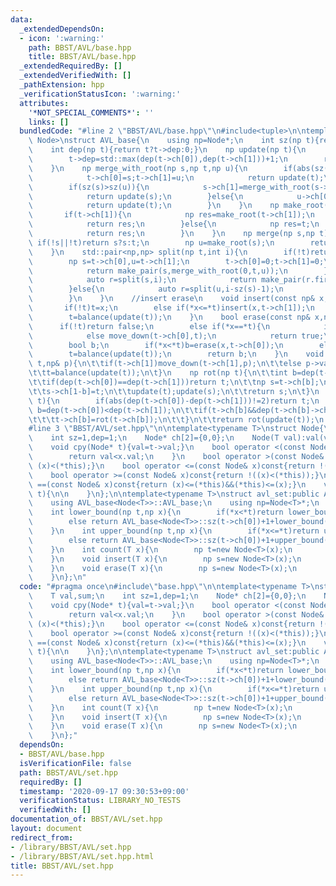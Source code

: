 ```yaml
---
data:
  _extendedDependsOn:
  - icon: ':warning:'
    path: BBST/AVL/base.hpp
    title: BBST/AVL/base.hpp
  _extendedRequiredBy: []
  _extendedVerifiedWith: []
  _pathExtension: hpp
  _verificationStatusIcon: ':warning:'
  attributes:
    '*NOT_SPECIAL_COMMENTS*': ''
    links: []
  bundledCode: "#line 2 \"BBST/AVL/base.hpp\"\n#include<tuple>\n\ntemplate<typename\
    \ Node>\nstruct AVL_base{\n    using np=Node*;\n    int sz(np t){return t?t->sz:0;}\n\
    \    int dep(np t){return t?t->dep:0;}\n    np update(np t){\n        t->sz=sz(t->ch[0])+1+sz(t->ch[1]);\n\
    \        t->dep=std::max(dep(t->ch[0]),dep(t->ch[1]))+1;\n        return t;\n\
    \    }\n    np merge_with_root(np s,np t,np u){\n        if(abs(sz(s)-sz(u))<2){\n\
    \            t->ch[0]=s;t->ch[1]=u;\n            return update(t);\n        }\n\
    \        if(sz(s)>sz(u)){\n            s->ch[1]=merge_with_root(s->ch[1],t,u);\n\
    \            return update(s);\n        }else{\n            u->ch[0]=merge_with_root(s,t,u->ch[0]);\n\
    \            return update(t);\n        }\n    }\n    np make_root(np& t){\n \
    \       if(t->ch[1]){\n            np res=make_root(t->ch[1]);\n            update(t);\n\
    \            return res;\n        }else{\n            np res=t;\n            t=t->ch[0];\n\
    \            return res;\n        }\n    }\n    np merge(np s,np t){\n       \
    \ if(!s||!t)return s?s:t;\n        np u=make_root(s);\n        return merge_with_root(s,u,t);\n\
    \    }\n    std::pair<np,np> split(np t,int i){\n        if(!t)return std::make_pair(0,0);\n\
    \        np s=t->ch[0],u=t->ch[1];\n        t->ch[0]=0;t->ch[1]=0;\n        if(i==sz(s)){\n\
    \            return make_pair(s,merge_with_root(0,t,u));\n        }\n        if(i<sz(s)){\n\
    \            auto r=split(s,i);\n            return make_pair(r.first,merge_with_root(r.second,t,u));\n\
    \        }else{\n            auto r=split(u,i-sz(s)-1);\n            return make_pair(merge_with_root(s,t,r.first),r.second);\n\
    \        }\n    }\n    //insert erase\n    void insert(const np& x,np& t){\n \
    \       if(!t)t=x;\n        else if(*x<=*t)insert(x,t->ch[1]);\n        else insert(x,t->ch[0]);\n\
    \        t=balance(update(t));\n    }\n    bool erase(const np& x,np& t){\n  \
    \      if(!t)return false;\n        else if(*x==*t){\n            if(!t->ch[0]||!t->ch[1])t=t->ch[0]?t->ch[0]:t->ch[1];\n\
    \            else move_down(t->ch[0],t);\n            return true;\n        }\n\
    \        bool b;\n        if(*x<*t)b=erase(x,t->ch[0]);\n        else b=erase(x,t->ch[1]);\n\
    \        t=balance(update(t));\n        return b;\n    }\n    void move_down(np&\
    \ t,np& p){\n\t\tif(t->ch[1])move_down(t->ch[1],p);\n\t\telse p->val=t->val,t=t->ch[0];\n\
    \t\tt=balance(update(t));\n\t}\n    np rot(np t){\n\t\tint b=dep(t->ch[0])<dep(t->ch[1]);\n\
    \t\tif(dep(t->ch[0])==dep(t->ch[1]))return t;\n\t\tnp s=t->ch[b];\n\t\tt->ch[b]=s->ch[1-b];\n\
    \t\ts->ch[1-b]=t;\n\t\tupdate(t);update(s);\n\t\treturn s;\n\t}\n    np balance(np\
    \ t){\n        if(abs(dep(t->ch[0])-dep(t->ch[1]))!=2)return t;\n        bool\
    \ b=dep(t->ch[0])<dep(t->ch[1]);\n\t\tif(t->ch[b]&&dep(t->ch[b]->ch[b])<dep(t->ch[b]->ch[1-b])){\n\
    \t\t\tt->ch[b]=rot(t->ch[b]);\n\t\t}\n\t\treturn rot(update(t));\n    }\n};\n\
    #line 3 \"BBST/AVL/set.hpp\"\n\ntemplate<typename T>\nstruct Node{\n    T val,sum;\n\
    \    int sz=1,dep=1;\n    Node* ch[2]={0,0};\n    Node(T val):val(val),sum(val){}\n\
    \    void cpy(Node* t){val=t->val;}\n    bool operator <(const Node& x)const{\n\
    \        return val<x.val;\n    }\n    bool operator >(const Node& x)const{return\
    \ (x)<(*this);}\n    bool operator <=(const Node& x)const{return !((x)>(*this));}\n\
    \    bool operator >=(const Node& x)const{return !((x)<(*this));}\n    bool operator\
    \ ==(const Node& x)const{return (x)<=(*this)&&(*this)<=(x);}\n    void update(Node*\
    \ t){\n\n    }\n};\n\ntemplate<typename T>\nstruct avl_set:public AVL_base<Node<T>>{\n\
    \    using AVL_base<Node<T>>::AVL_base;\n    using np=Node<T>*;\n    np root=0;\n\
    \    int lower_bound(np t,np x){\n        if(*x<*t)return lower_bound(t->ch[0],x);\n\
    \        else return AVL_base<Node<T>>::sz(t->ch[0])+1+lower_bound(t->ch[1],x);\n\
    \    }\n    int upper_bound(np t,np x){\n        if(*x<=*t)return upper_bound(t->ch[0],x);\n\
    \        else return AVL_base<Node<T>>::sz(t->ch[0])+1+upper_bound(t->ch[1],x);\n\
    \    }\n    int count(T x){\n        np t=new Node<T>(x);\n        return upper_bound(root,t)-lower_bound(root,t);\n\
    \    }\n    void insert(T x){\n        np s=new Node<T>(x);\n        AVL_base<Node<T>>::insert(s,root);\n\
    \    }\n    void erase(T x){\n        np s=new Node<T>(x);\n        AVL_base<Node<T>>::erase(s,root);\n\
    \    }\n};\n"
  code: "#pragma once\n#include\"base.hpp\"\n\ntemplate<typename T>\nstruct Node{\n\
    \    T val,sum;\n    int sz=1,dep=1;\n    Node* ch[2]={0,0};\n    Node(T val):val(val),sum(val){}\n\
    \    void cpy(Node* t){val=t->val;}\n    bool operator <(const Node& x)const{\n\
    \        return val<x.val;\n    }\n    bool operator >(const Node& x)const{return\
    \ (x)<(*this);}\n    bool operator <=(const Node& x)const{return !((x)>(*this));}\n\
    \    bool operator >=(const Node& x)const{return !((x)<(*this));}\n    bool operator\
    \ ==(const Node& x)const{return (x)<=(*this)&&(*this)<=(x);}\n    void update(Node*\
    \ t){\n\n    }\n};\n\ntemplate<typename T>\nstruct avl_set:public AVL_base<Node<T>>{\n\
    \    using AVL_base<Node<T>>::AVL_base;\n    using np=Node<T>*;\n    np root=0;\n\
    \    int lower_bound(np t,np x){\n        if(*x<*t)return lower_bound(t->ch[0],x);\n\
    \        else return AVL_base<Node<T>>::sz(t->ch[0])+1+lower_bound(t->ch[1],x);\n\
    \    }\n    int upper_bound(np t,np x){\n        if(*x<=*t)return upper_bound(t->ch[0],x);\n\
    \        else return AVL_base<Node<T>>::sz(t->ch[0])+1+upper_bound(t->ch[1],x);\n\
    \    }\n    int count(T x){\n        np t=new Node<T>(x);\n        return upper_bound(root,t)-lower_bound(root,t);\n\
    \    }\n    void insert(T x){\n        np s=new Node<T>(x);\n        AVL_base<Node<T>>::insert(s,root);\n\
    \    }\n    void erase(T x){\n        np s=new Node<T>(x);\n        AVL_base<Node<T>>::erase(s,root);\n\
    \    }\n};"
  dependsOn:
  - BBST/AVL/base.hpp
  isVerificationFile: false
  path: BBST/AVL/set.hpp
  requiredBy: []
  timestamp: '2020-09-17 09:30:53+09:00'
  verificationStatus: LIBRARY_NO_TESTS
  verifiedWith: []
documentation_of: BBST/AVL/set.hpp
layout: document
redirect_from:
- /library/BBST/AVL/set.hpp
- /library/BBST/AVL/set.hpp.html
title: BBST/AVL/set.hpp
---
```

